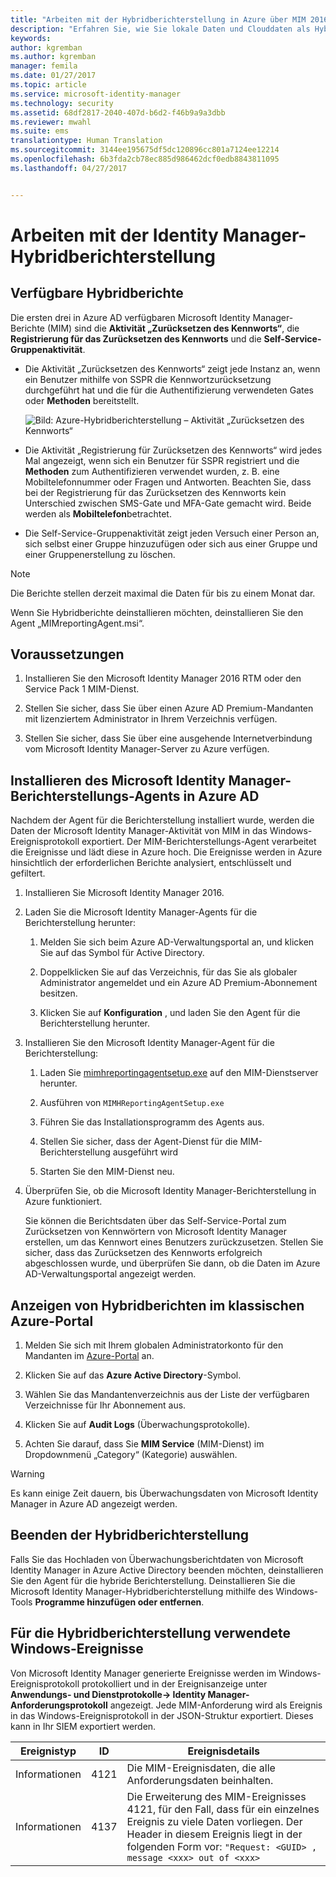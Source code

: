 ```yaml
---
title: "Arbeiten mit der Hybridberichterstellung in Azure über MIM 2016 | Microsoft-Dokumentation"
description: "Erfahren Sie, wie Sie lokale Daten und Clouddaten als Hybridberichte in Azure kombinieren und wie Sie diese Berichte verwalten und anzeigen können."
keywords: 
author: kgremban
ms.author: kgremban
manager: femila
ms.date: 01/27/2017
ms.topic: article
ms.service: microsoft-identity-manager
ms.technology: security
ms.assetid: 68df2817-2040-407d-b6d2-f46b9a9a3dbb
ms.reviewer: mwahl
ms.suite: ems
translationtype: Human Translation
ms.sourcegitcommit: 3144ee195675df5dc120896cc801a7124ee12214
ms.openlocfilehash: 6b3fda2cb78ec885d986462dcf0edb8843811095
ms.lasthandoff: 04/27/2017


---
```


# <a name="working-with-identity-manager-hybrid-reporting"></a>Arbeiten mit der Identity Manager-Hybridberichterstellung

## <a name="available-hybrid-reports"></a>Verfügbare Hybridberichte
Die ersten drei in Azure AD verfügbaren Microsoft Identity Manager-Berichte (MIM) sind die **Aktivität „Zurücksetzen des Kennworts“**, die **Registrierung für das Zurücksetzen des Kennworts** und die **Self-Service-Gruppenaktivität**.

-   Die Aktivität „Zurücksetzen des Kennworts“ zeigt jede Instanz an, wenn ein Benutzer mithilfe von SSPR die Kennwortzurücksetzung durchgeführt hat und die für die Authentifizierung verwendeten Gates oder **Methoden** bereitstellt.

    ![Bild: Azure-Hybridberichterstellung – Aktivität „Zurücksetzen des Kennworts“](media/MIM-Hybrid-passwordreset2.jpg)

-   Die Aktivität „Registrierung für Zurücksetzen des Kennworts“ wird jedes Mal angezeigt, wenn sich ein Benutzer für SSPR registriert und die **Methoden** zum Authentifizieren verwendet wurden, z. B. eine Mobiltelefonnummer oder Fragen und Antworten.
    Beachten Sie, dass bei der Registrierung für das Zurücksetzen des Kennworts kein Unterschied zwischen SMS-Gate und MFA-Gate gemacht wird. Beide werden als **Mobiltelefon**betrachtet.

-   Die Self-Service-Gruppenaktivität zeigt jeden Versuch einer Person an, sich selbst einer Gruppe hinzuzufügen oder sich aus einer Gruppe und einer Gruppenerstellung zu löschen.

> [!NOTE]
> Die Berichte stellen derzeit maximal die Daten für bis zu einem Monat dar.
>
> Wenn Sie Hybridberichte deinstallieren möchten, deinstallieren Sie den Agent „MIMreportingAgent.msi“.

## <a name="prerequisites"></a>Voraussetzungen

1.  Installieren Sie den Microsoft Identity Manager 2016 RTM oder den Service Pack 1 MIM-Dienst.

2.  Stellen Sie sicher, dass Sie über einen Azure AD Premium-Mandanten mit lizenziertem Administrator in Ihrem Verzeichnis verfügen.

3.  Stellen Sie sicher, dass Sie über eine ausgehende Internetverbindung vom Microsoft Identity Manager-Server zu Azure verfügen.

## <a name="install-microsoft-identity-manager-reporting-agent-in-azure-ad"></a>Installieren des Microsoft Identity Manager-Berichterstellungs-Agents in Azure AD
Nachdem der Agent für die Berichterstellung installiert wurde, werden die Daten der Microsoft Identity Manager-Aktivität von MIM in das Windows-Ereignisprotokoll exportiert. Der MIM-Berichterstellungs-Agent verarbeitet die Ereignisse und lädt diese in Azure hoch. Die Ereignisse werden in Azure hinsichtlich der erforderlichen Berichte analysiert, entschlüsselt und gefiltert.

1.  Installieren Sie Microsoft Identity Manager 2016.

2.  Laden Sie die Microsoft Identity Manager-Agents für die Berichterstellung herunter:

    1.  Melden Sie sich beim Azure AD-Verwaltungsportal an, und klicken Sie auf das Symbol für Active Directory.

    2.  Doppelklicken Sie auf das Verzeichnis, für das Sie als globaler Administrator angemeldet und ein Azure AD Premium-Abonnement besitzen.

    3.  Klicken Sie auf **Konfiguration** , und laden Sie den Agent für die Berichterstellung herunter.

3.  Installieren Sie den Microsoft Identity Manager-Agent für die Berichterstellung:

    1.  Laden Sie [mimhreportingagentsetup.exe](http://download.microsoft.com/download/7/3/1/731D81E1-8C1D-4382-B8EB-E7E7367C0BF2/MIMHReportingAgentSetup.exe) auf den MIM-Dienstserver herunter.
    2.  Ausführen von `MIMHReportingAgentSetup.exe` 
    3.  Führen Sie das Installationsprogramm des Agents aus.

    4.  Stellen Sie sicher, dass der Agent-Dienst für die MIM-Berichterstellung ausgeführt wird

    5.  Starten Sie den MIM-Dienst neu.

4.  Überprüfen Sie, ob die Microsoft Identity Manager-Berichterstellung in Azure funktioniert.

    Sie können die Berichtsdaten über das Self-Service-Portal zum Zurücksetzen von Kennwörtern von Microsoft Identity Manager erstellen, um das Kennwort eines Benutzers zurückzusetzen. Stellen Sie sicher, dass das Zurücksetzen des Kennworts erfolgreich abgeschlossen wurde, und überprüfen Sie dann, ob die Daten im Azure AD-Verwaltungsportal angezeigt werden.

## <a name="view-hybrid-reports-in-the-azure-classic-portal"></a>Anzeigen von Hybridberichten im klassischen Azure-Portal

1.  Melden Sie sich mit Ihrem globalen Administratorkonto für den Mandanten im [Azure-Portal](https://portal.azure.com/) an.

2.  Klicken Sie auf das **Azure Active Directory**-Symbol.

3.  Wählen Sie das Mandantenverzeichnis aus der Liste der verfügbaren Verzeichnisse für Ihr Abonnement aus.

4.  Klicken Sie auf **Audit Logs** (Überwachungsprotokolle).

5.  Achten Sie darauf, dass Sie **MIM Service** (MIM-Dienst) im Dropdownmenü „Category“ (Kategorie) auswählen.

> [!WARNING]
> Es kann einige Zeit dauern, bis Überwachungsdaten von Microsoft Identity Manager in Azure AD angezeigt werden.

## <a name="stop-creating-hybrid-reports"></a>Beenden der Hybridberichterstellung
Falls Sie das Hochladen von Überwachungsberichtdaten von Microsoft Identity Manager in Azure Active Directory beenden möchten, deinstallieren Sie den Agent für die hybride Berichterstellung. Deinstallieren Sie die Microsoft Identity Manager-Hybridberichterstellung mithilfe des Windows-Tools **Programme hinzufügen oder entfernen**.

## <a name="windows-events-used-for-hybrid-reporting"></a>Für die Hybridberichterstellung verwendete Windows-Ereignisse
Von Microsoft Identity Manager generierte Ereignisse werden im Windows-Ereignisprotokoll protokolliert und in der Ereignisanzeige unter **Anwendungs- und Dienstprotokolle-&gt; Identity Manager-Anforderungsprotokoll** angezeigt. Jede MIM-Anforderung wird als Ereignis in das Windows-Ereignisprotokoll in der JSON-Struktur exportiert. Dieses kann in Ihr SIEM exportiert werden.

|Ereignistyp|ID|Ereignisdetails|
|--------------|------|-----------------|
|Informationen|4121|Die MIM-Ereignisdaten, die alle Anforderungsdaten beinhalten.|
|Informationen|4137|Die Erweiterung des MIM-Ereignisses 4121, für den Fall, dass für ein einzelnes Ereignis zu viele Daten vorliegen. Der Header in diesem Ereignis liegt in der folgenden Form vor: `"Request: <GUID> , message <xxx> out of <xxx>`|

